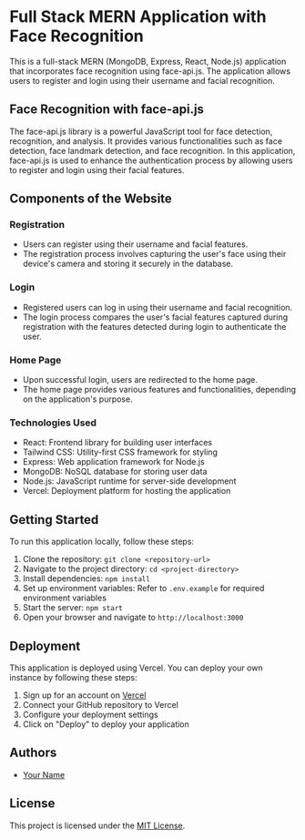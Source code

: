 # Full Stack MERN Application with Face Recognition

This is a full-stack MERN (MongoDB, Express, React, Node.js) application that incorporates face recognition using face-api.js. The application allows users to register and login using their username and facial recognition.

## Face Recognition with face-api.js

The face-api.js library is a powerful JavaScript tool for face detection, recognition, and analysis. It provides various functionalities such as face detection, face landmark detection, and face recognition. In this application, face-api.js is used to enhance the authentication process by allowing users to register and login using their facial features.

## Components of the Website

### Registration

- Users can register using their username and facial features.
- The registration process involves capturing the user's face using their device's camera and storing it securely in the database.

### Login

- Registered users can log in using their username and facial recognition.
- The login process compares the user's facial features captured during registration with the features detected during login to authenticate the user.

### Home Page

- Upon successful login, users are redirected to the home page.
- The home page provides various features and functionalities, depending on the application's purpose.

### Technologies Used

- React: Frontend library for building user interfaces
- Tailwind CSS: Utility-first CSS framework for styling
- Express: Web application framework for Node.js
- MongoDB: NoSQL database for storing user data
- Node.js: JavaScript runtime for server-side development
- Vercel: Deployment platform for hosting the application

## Getting Started

To run this application locally, follow these steps:

1. Clone the repository: `git clone <repository-url>`
2. Navigate to the project directory: `cd <project-directory>`
3. Install dependencies: `npm install`
4. Set up environment variables: Refer to `.env.example` for required environment variables
5. Start the server: `npm start`
6. Open your browser and navigate to `http://localhost:3000`

## Deployment

This application is deployed using Vercel. You can deploy your own instance by following these steps:

1. Sign up for an account on [Vercel](https://vercel.com/)
2. Connect your GitHub repository to Vercel
3. Configure your deployment settings
4. Click on "Deploy" to deploy your application

## Authors

- [Your Name](https://github.com/yourusername)

## License

This project is licensed under the [MIT License](LICENSE).
